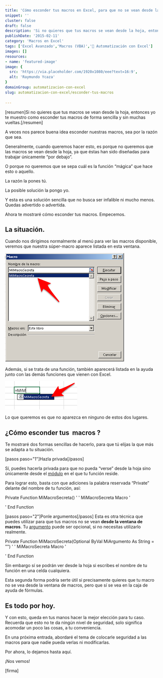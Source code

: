 ```yaml
---
title: 'Cómo esconder tus macros en Excel, para que no se vean desde la hoja.'
snippet: ''
cluster: false
draft: false 
description: 'Si no quieres que tus macros se vean desde la hoja, entonces yo te muestro como esconder tus macros de forma sencilla y sin muchas vueltas.'
publishDate: '2015-02-11'
category: 'Macros en Excel'
tags: ['Excel Avanzado','Macros (VBA)','🤖 Automatización con Excel']
images: []
resources: 
- name: 'featured-image'
image: {
  src: 'https://via.placeholder.com/1920x1080/eee?text=16:9',
  alt: 'Raymundo Ycaza'
}
domainGroup: automatizacion-con-excel
slug: automatizacion-con-excel/esconder-tus-macros

---
```


\[resumen\]Si no quieres que tus macros se vean desde la hoja, entonces yo te muestro como esconder tus macros de forma sencilla y sin muchas vueltas.\[/resumen\]

A veces nos parece buena idea esconder nuestras macros, sea por la razón que sea.

Generalmente, cuando queremos hacer esto, es porque no queremos que las macros se vean desde la hoja, ya que éstas han sido diseñadas para trabajar únicamente “por debajo”.

O porque no queremos que se sepa cuál es la función “mágica” que hace esto o aquello.

La razón la pones tú.

La posible solución la pongo yo.

Y esta es una solución sencilla que no busca ser infalible ni mucho menos. Quedas advertido o advertida.

Ahora te mostraré cómo esconder tus macros. Empecemos.

## La situación.

Cuando nos dirigimos normalmente al menú para ver las macros disponible, veremos que nuestra súper-macro aparece listada en esta ventana.

![Esconder macros en Excel](images/esconder-macros-excel-001.png)

Además, si se trata de una función, también aparecerá listada en la ayuda junto con las demás funciones que vienen con Excel.

![Esconder macros en Excel](images/esconder-macros-excel-002.png)

Lo que queremos es que no aparezca en ninguno de estos dos lugares.

## ¿Cómo esconder tus  macros ?

Te mostraré dos formas sencillas de hacerlo, para que tú elijas la que más se adapta a tu situación.

\[pasos paso="1"\]Hazla privada\[/pasos\]

Sí, puedes hacerla privada para que no pueda “verse” desde la hoja sino únicamente desde el [módulo](http://raymundoycaza.com/como-insertar-un-modulo-en-excel/ "Cómo insertar un módulo en Excel") en el que tu función reside.

Para lograr esto, basta con que adiciones la palabra reservada “Private” delante del nombre de tu función, así:

Private Function MiMacroSecreta()
'
' MiMacroSecreta Macro
'

'
End Function

\[pasos paso="2"\]Ponle argumentos\[/pasos\] Esta es otra técnica que puedes utilizar para que tus macros no se vean **desde la ventana de macros**. Tu [argumento](http://raymundoycaza.com/que-son-los-argumentos-en-excel/ "¿ Qué son los argumentos en Excel ?") puede ser opcional, si no necesitas utilizarlo realmente.

Private Function MiMacroSecreta(Optional ByVal MiArgumento As String \= "")
'
' MiMacroSecreta Macro
'

'
End Function

Sin embargo sí se podrán ver desde la hoja si escribes el nombre de tu función en una celda cualquiera.

Esta segunda forma podría serte útil si precisamente quieres que tu macro no se vea desde la ventana de macros, pero que sí se vea en la caja de ayuda de fórmulas.

## Es todo por hoy.

Y con esto, queda en tus manos hacer la mejor elección para tu caso. Recuerda que esto no te da ningún nivel de seguridad, solo significa acomodar un poco las cosas, a tu conveniencia.

En una próxima entrada, abordaré el tema de colocarle seguridad a las macros para que nadie pueda verlas ni modificarlas.

Por ahora, lo dejamos hasta aquí.

¡Nos vemos!

\[firma\]
